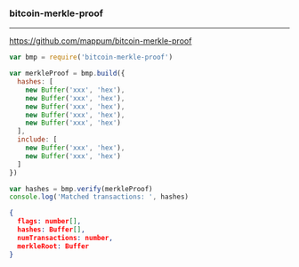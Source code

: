 ### bitcoin-merkle-proof
---
https://github.com/mappum/bitcoin-merkle-proof

```js
var bmp = require('bitcoin-merkle-proof')

var merkleProof = bmp.build({
  hashes: [
    new Buffer('xxx', 'hex'),
    new Buffer('xxx', 'hex'),
    new Buffer('xxx', 'hex'),
    new Buffer('xxx', 'hex'),
    new Buffer('xxx', 'hex')
  ],
  include: [
    new Buffer('xxx', 'hex'),
    new Buffer('xxx', 'hex')
  ]
})

var hashes = bmp.verify(merkleProof)
console.log('Matched transactions: ', hashes)

```

```json
{
  flags: number[],
  hashes: Buffer[],
  numTransactions: number,
  merkleRoot: Buffer
}
```

```
```


